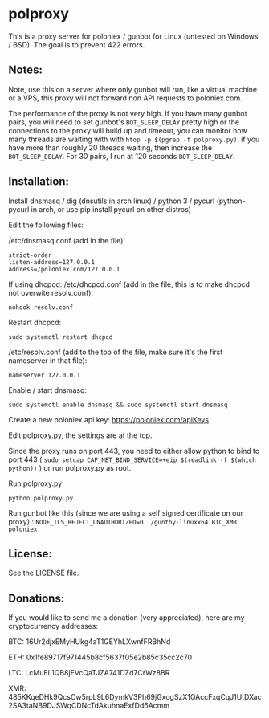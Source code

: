 # polproxy
This is a proxy server for poloniex / gunbot for Linux (untested on Windows / BSD). The goal is to prevent 422 errors.

## Notes:

Note, use this on a server where only gunbot will run, like a virtual machine or a VPS, this proxy will not forward non API requests to poloniex.com.

The performance of the proxy is not very high. If you have many gunbot pairs, you will need to set gunbot's `BOT_SLEEP_DELAY` pretty high or the connections to the proxy will build up and timeout, you can monitor how many threads are waiting with with `htop -p $(pgrep -f polproxy.py)`, if you have more than roughly 20 threads waiting, then increase the `BOT_SLEEP_DELAY`. For 30 pairs, I run at 120 seconds `BOT_SLEEP_DELAY`.

## Installation:

Install dnsmasq / dig (dnsutils in arch linux) / python 3 / pycurl (python-pycurl in arch, or use pip install pycurl on other distros)

Edit the following files:

/etc/dnsmasq.conf (add in the file):

    strict-order
    listen-address=127.0.0.1
    address=/poloniex.com/127.0.0.1

If using dhcpcd:
/etc/dhcpcd.conf (add in the file, this is to make dhcpcd not overwite resolv.conf):

    nohook resolv.conf

Restart dhcpcd:

    sudo systemctl restart dhcpcd

/etc/resolv.conf (add to the top of the file, make sure it's the first nameserver in that file):

    nameserver 127.0.0.1

Enable / start dnsmasq:

    sudo systemctl enable dnsmasq && sudo systemctl start dnsmasq

Create a new poloniex api key: https://poloniex.com/apiKeys

Edit polproxy.py, the settings are at the top.

Since the proxy runs on port 443, you need to either allow python to bind to port 443 ( `sudo setcap CAP_NET_BIND_SERVICE=+eip $(readlink -f $(which python))` ) or run polproxy.py as root.

Run polproxy.py

    python polproxy.py

Run gunbot like this (since we are using a self signed certificate on our proxy) : `NODE_TLS_REJECT_UNAUTHORIZED=0 ./gunthy-linuxx64 BTC_XMR poloniex`

## License:

See the LICENSE file.

## Donations:

If you would like to send me a donation (very appreciated), here are my cryptocurrency addresses:

BTC: 16Ur2djxEMyHUkg4aT1GEYhLXwnfFRBhNd

ETH: 0x1fe89717f971445b8cf5637f05e2b85c35cc2c70

LTC: LcMuFL1QB8jFVcQaTJZA741DZd7CrWz8BR

XMR: 485KKqeDHk9QcsCw5rpL9L6DymkV3Ph69jGxogSzX1QAccFxqCqJ1UtDXac2SA3taNB9DJSWqCDNcTdAkuhnaExfDd6Acmm
